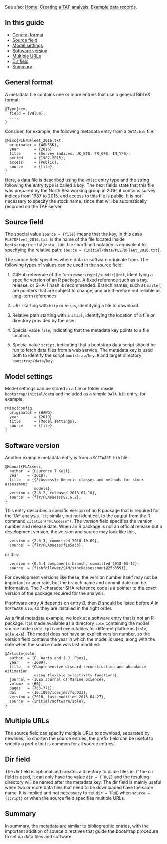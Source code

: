 See also:
[Home](Home),
[Creating a TAF analysis](Creating-a-TAF-analysis),
[Example data records](Example-data-records).

## In this guide

- [General format](#general-format)
- [Source field](#source-field)
- [Model settings](#model-settings)
- [Software version](#software-version)
- [Multiple URLs](#multiple-urls)
- [Dir field](#dir-field)
- [Summary](#summary)

## General format

A metadata file contains one or more entries that use a general BibTeX format:

```
@Type{key,
  field = {value},
  ...,
}
```

Consider, for example, the following metadata entry from a `DATA.bib` file:

```
@Misc{PLE7DFleet_2016.txt,
  originator = {WGNSSK},
  year       = {2016},
  title      = {Survey indices: UK_BTS, FR_GFS, IN_YFS},
  period     = {1987-2015},
  access     = {Public},
  source     = {file},
}
```

Here, a data file is described using the `@Misc` entry type and the string
following the entry type is called a *key*. The next fields state that this file
was prepared by the North Sea working group in 2016, it contains survey indices
from 1987 to 2015, and access to this file is public. It is not necessary to
specify the stock name, since that will be automatically recorded on the TAF
server.

## Source field

The special value `source = {file}` means that the key, in this case
`PLE7DFleet_2016.txt`, is the name of the file located inside
`bootstrap/initial/data`. This file shorthand notation is equivalent to
specifying the relative path: `source = {initial/data/PLE7DFleet_2016.txt}`.

The source field specifies where data or software originate from. The following
types of values can be used in the source field:

1. GitHub reference of the form `owner/repo[/subdir]@ref`, identifying a
   specific version of an R package. A fixed reference such as a tag, release,
   or SHA-1 hash is recommended. Branch names, such as `master`, are pointers
   that are subject to change, and are therefore not reliable as long-term
   references.

2. URL starting with `http` or `https`, identifying a file to download.

3. Relative path starting with `initial`, identifying the location of a file or
   directory provided by the user.

4. Special value `file`, indicating that the metadata key points to a file
   location.

5. Special value `script`, indicating that a bootstrap data script should be run
   to fetch data files from a web service. The metadata key is used both to
   identify the script `bootstrap/key.R` and target directory
   `bootstrap/data/key`.

## Model settings

Model settings can be stored in a file or folder inside `bootstrap/initial/data`
and included as a simple `DATA.bib` entry, for example:

```
@Misc{config,
  originator = {HAWG},
  year       = {2019},
  title      = {Model settings},
  source     = {file},
}
```

## Software version

Another example metadata entry is from a `SOFTWARE.bib` file:

```
@Manual{FLAssess,
  author  = {Laurence T Kell},
  year    = {2018},
  title   = {{FLAssess}: Generic classes and methods for stock assessment
             models},
  version = {2.6.2, released 2018-07-18},
  source  = {flr/FLAssess@v2.6.2},
}
```

This entry describes a specific version of an R package that is required for the
TAF analysis. It is similar, but not identical, to the output from the R command
`citation("FLAssess")`. The *version* field specifies the version number and
release date. When an R package is not an official release but a development
version, the version and source may look like this,

```
  version = {2.6.3, committed 2018-10-09},
  source  = {flr/FLAssess@f1e5acb},
```

or this:

```
  version = {0.5.4 components branch, committed 2018-03-12},
  source  = {fishfollower/SAM/stockassessment@25b3591},
```

For development versions like these, the version number itself may not be
important or accurate, but the branch name and commit date can be informative.
The 7-character SHA reference code is a pointer to the exact version of the
package required for the analysis.

If software entry *A* depends on entry *B*, then *B* should be listed before *A*
in `SOFTWARE.bib`, so they are installed in the right order.

As a final metadata example, we look at a software entry that is not an R
package. It is made available as a directory `sole` containing the model source
code (`sole.tpl`) and executables for different platforms (`sole`, `sole.exe`).
The model does not have an explicit version number, so the version field
contains the year in which the model is used, along with the date when the
source code was last modified:

```
@Article{sole,
  author  = {G. Aarts and J.J. Poos},
  year    = {2009},
  title   = {Comprehensive discard reconstruction and abundance estimation
             using flexible selectivity functions},
  journal = {ICES Journal of Marine Science},
  volume  = {66},
  pages   = {763-771},
  doi     = {10.1093/icesjms/fsp033},
  version = {2016, last modified 2016-04-27},
  source  = {initial/software/sole},
}
```

## Multiple URLs

The source field can specify multiple URLs to download, separated by newlines.
To shorten the source entries, the prefix field can be useful to specify a
prefix that is common for all source entries.

## Dir field

The *dir* field is optional and creates a directory to place files in. If the
dir field is used, it can only have the value `dir = {TRUE}` and the resulting
directory will be named after the metadata key. The dir field is mainly useful
when two or more data files that need to be downloaded have the same name. It is
implied and not necessary to set `dir = TRUE` when `source = {script}` or when
the source field specifies multiple URLs.

## Summary

In summary, the metadata are similar to bibliographic entries, with the
important addition of source directives that guide the bootstrap procedure to
set up data files and software.
